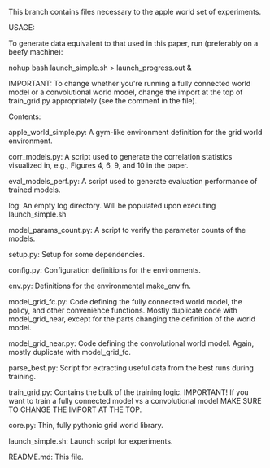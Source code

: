 This branch contains files necessary to the apple world set of experiments.

USAGE:

To generate data equivalent to that used in this paper, run (preferably on a beefy machine):

nohup bash launch_simple.sh > launch_progress.out &

IMPORTANT: To change whether you're running a fully connected world model or a convolutional world model, change the import at the top of train_grid.py appropriately (see the comment in the file).


Contents:


apple_world_simple.py: A gym-like environment definition for the grid world environment. 

corr_models.py: A script used to generate the correlation statistics visualized in, e.g., Figures 4, 6, 9, and 10 in the paper.

eval_models_perf.py: A script used to generate evaluation performance of trained models.

log: An empty log directory.  Will be populated upon executing launch_simple.sh

model_params_count.py: A script to verify the parameter counts of the models.

setup.py: Setup for some dependencies.

config.py: Configuration definitions for the environments.

env.py: Definitions for the environmental make_env fn.

model_grid_fc.py: Code defining the fully connected world model, the policy, and other convenience functions.  Mostly duplicate code with model_grid_near, except for the parts changing the definition of the world model.    

model_grid_near.py: Code defining the convolutional world model.  Again, mostly duplicate with model_grid_fc.  

parse_best.py: Script for extracting useful data from the best runs during training.

train_grid.py: Contains the bulk of the training logic. IMPORTANT! If you want to train a fully connected model vs a convolutional model MAKE SURE TO CHANGE THE IMPORT AT THE TOP.

core.py: Thin, fully pythonic grid world library.

launch_simple.sh: Launch script for experiments.

README.md: This file.


